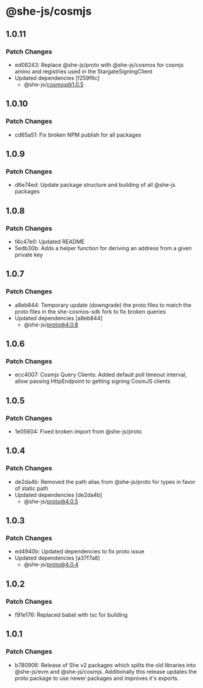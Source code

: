 # @she-js/cosmjs

## 1.0.11

### Patch Changes

- ed08243: Replace @she-js/proto with @she-js/cosmos for cosmjs amino and registries used in the StargateSigningClient
- Updated dependencies [f259f6c]
  - @she-js/cosmos@1.0.5

## 1.0.10

### Patch Changes

- cd65a51: Fix broken NPM publish for all packages

## 1.0.9

### Patch Changes

- d6e74ed: Update package structure and building of all @she-js packages

## 1.0.8

### Patch Changes

- f4c47e0: Updated README
- 5edb30b: Adds a helper function for deriving an address from a given private key

## 1.0.7

### Patch Changes

- a8eb844: Temporary update (downgrade) the proto files to match the proto files in the she-cosmos-sdk fork to fix broken queries
- Updated dependencies [a8eb844]
  - @she-js/proto@4.0.8

## 1.0.6

### Patch Changes

- ecc4007: Cosmjs Query Clients: Added default poll timeout interval, allow passing HttpEndpoint to getting signing CosmJS clients

## 1.0.5

### Patch Changes

- 1e05604: Fixed broken import from @she-js/proto

## 1.0.4

### Patch Changes

- de2da4b: Removed the path alias from @she-js/proto for types in favor of static path
- Updated dependencies [de2da4b]
  - @she-js/proto@4.0.5

## 1.0.3

### Patch Changes

- ed4940b: Updated dependencies to fix proto issue
- Updated dependencies [a37f7a8]
  - @she-js/proto@4.0.4

## 1.0.2

### Patch Changes

- f91e176: Replaced babel with tsc for building

## 1.0.1

### Patch Changes

- b780906: Release of She v2 packages which splits the old libraries into @she-js/evm and @she-js/cosmjs. Additionally this release updates the proto package to use newer packages and improves it's exports.
